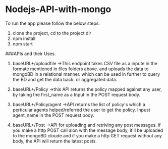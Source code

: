 # Nodejs-API-with-mongo

To run the app please follow the below steps.
1. clone the project, cd to the project dir
2. npm install
3. npm start

###APIs and their Uses.

1. baseURL+/uploadfile
->This endpoint takes CSV file as a inpute in the formate mentioned in files folders above. and uploads the data to mongoBD in a relational manner. which can be used in further to query the BD and get the data back. or aggregated data.

2. baseURL+/Policy
->this API returns the policy mapped against any user, by taking the first_name as a Input in the POST request body.

3. baseURL+/Policy/agent
->API returns the list of policy's which a perticular agents helped/referred the user to get the policy. Inpust agent_name in the POST request body.

4. baseURL+/Post
->API for uploading and retriving any post messages. if you make a http POST call alon with the message body, it'll be uploaded to the mongoBD cloude and if you make a http GET request without any body, the API will return the latest posts.
